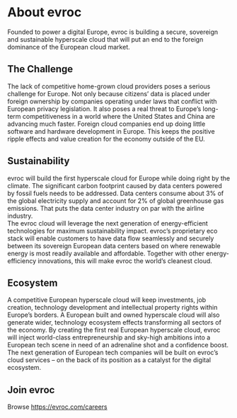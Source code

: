 # About evroc
Founded to power a digital Europe, evroc is building a secure, sovereign and sustainable hyperscale cloud that will put an end to the foreign dominance of the European cloud market.

## The Challenge
The lack of competitive home-grown cloud providers poses a serious challenge for Europe. Not only because citizens’ data is placed under foreign ownership by companies operating under laws that conflict with European privacy legislation. It also poses a real threat to Europe’s long-term competitiveness in a world where the United States and China are advancing much faster. Foreign cloud companies end up doing little software and hardware development in Europe. This keeps the positive ripple effects and value creation for the economy outside of the EU.

## Sustainability
evroc will build the first hyperscale cloud for Europe while doing right by the climate. The significant carbon footprint caused by data centers powered by fossil fuels needs to be addressed. Data centers consume about 3% of the global electricity supply and account for 2% of global greenhouse gas emissions. That puts the data center industry on par with the airline industry.  
The evroc cloud will leverage the next generation of energy-efficient technologies for maximum sustainability impact. evroc’s proprietary eco stack will enable customers to have data flow seamlessly and securely between its sovereign European data centers based on where renewable energy is most readily available and affordable. Together with other energy-efficiency innovations, this will make evroc the world’s cleanest cloud.

## Ecosystem
A competitive European hyperscale cloud will keep investments, job creation, technology development and intellectual property rights within Europe’s borders. A European built and owned hyperscale cloud will also generate wider, technology ecosystem effects transforming all sectors of the economy. By creating the first real European hyperscale cloud, evroc will inject world-class entrepreneurship and sky-high ambitions into a European tech scene in need of an adrenaline shot and a confidence boost. The next generation of European tech companies will be built on evroc’s cloud services – on the back of its position as a catalyst for the digital ecosystem.

## Join evroc
Browse https://evroc.com/careers
